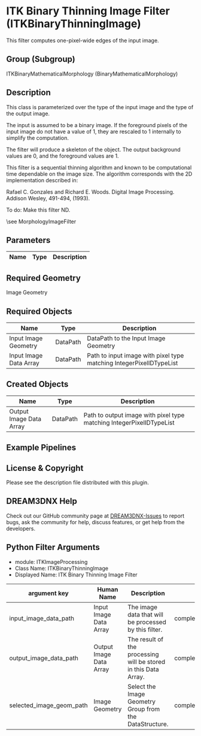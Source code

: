 # ITK Binary Thinning Image Filter (ITKBinaryThinningImage)

This filter computes one-pixel-wide edges of the input image.

## Group (Subgroup)

ITKBinaryMathematicalMorphology (BinaryMathematicalMorphology)

## Description

This class is parameterized over the type of the input image and the type of the output image.

The input is assumed to be a binary image. If the foreground pixels of the input image do not have a value of 1, they are rescaled to 1 internally to simplify the computation.

The filter will produce a skeleton of the object. The output background values are 0, and the foreground values are 1.

This filter is a sequential thinning algorithm and known to be computational time dependable on the image size. The algorithm corresponds with the 2D implementation described in:

Rafael C. Gonzales and Richard E. Woods. Digital Image Processing. Addison Wesley, 491-494, (1993).

To do: Make this filter ND.

\see MorphologyImageFilter

## Parameters

| Name | Type | Description |
|------|------|-------------|

## Required Geometry

Image Geometry

## Required Objects

| Name |Type | Description |
|-----|------|-------------|
| Input Image Geometry | DataPath | DataPath to the Input Image Geometry |
| Input Image Data Array | DataPath | Path to input image with pixel type matching IntegerPixelIDTypeList |

## Created Objects

| Name |Type | Description |
|-----|------|-------------|
| Output Image Data Array | DataPath | Path to output image with pixel type matching IntegerPixelIDTypeList |

## Example Pipelines


## License & Copyright

Please see the description file distributed with this plugin.


## DREAM3DNX Help

Check out our GitHub community page at [DREAM3DNX-Issues](https://github.com/BlueQuartzSoftware/DREAM3DNX-Issues) to report bugs, ask the community for help, discuss features, or get help from the developers.

## Python Filter Arguments

+ module: ITKImageProcessing
+ Class Name: ITKBinaryThinningImage
+ Displayed Name: ITK Binary Thinning Image Filter

| argument key | Human Name | Description | Parameter Type |
|--------------|------------|-------------|----------------|
| input_image_data_path | Input Image Data Array | The image data that will be processed by this filter. | complex.ArraySelectionParameter |
| output_image_data_path | Output Image Data Array | The result of the processing will be stored in this Data Array. | complex.DataObjectNameParameter |
| selected_image_geom_path | Image Geometry | Select the Image Geometry Group from the DataStructure. | complex.GeometrySelectionParameter |

